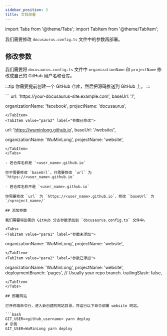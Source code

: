 ```yaml
---
sidebar_position: 3
title: 文档部署
---
```


import Tabs from '@theme/Tabs';
import TabItem from '@theme/TabItem';

我们需要修改 `docusaurus.config.ts` 文件中的参数再部署。

## 修改参数

我们需要将 `docusaurus.config.ts` 文件中 `organizationName` 和 `projectName` 修改成自己的 GitHub 用户名和仓库。

:::tip
你需要提前创建一个 GitHub 仓库，然后把源码推送到 GitHub 上。
:::

<Tabs>
<TabItem value="para1" label="参数未修改">
```
url: 'https://your-docusaurus-site.example.com',
baseUrl: '/',

organizationName: 'facebook',
projectName: 'docusaurus',
```
</TabItem>
<TabItem value="para2" label="参数已修改">
```
url: 'https://wuminlong.github.io',
baseUrl: '/website/',

organizationName: 'WuMinLong',
projectName: 'website',
```
</TabItem>
</Tabs>

- 若仓库名称是 `<user_name>.github.io`

你不需要修改 `baseUrl`，只需要修改 `url` 为 `https://<user_name>.github.io`

- 若仓库名称不是 `<user_name>.github.io`

你需要修改 `url` 为 `https://<user_name>.github.io`，修改 `baseUrl` 为 `/<project_name>/`

## 添加参数

我们需要将部署的 GitHub 分支参数添加到 `docusaurus.config.ts` 文件中。

<Tabs>
<TabItem value="para1" label="参数未添加">
```
organizationName: 'WuMinLong',
projectName: 'website',
```
</TabItem>
<TabItem value="para2" label="参数已添加">
```
organizationName: 'WuMinLong',
projectName: 'website',
deploymentBranch: 'pages', // Usually your repo branch.
trailingSlash: false,
```
</TabItem>
</Tabs>

## 部署网站

打开终端命令行，进入新创建的网站目录，并运行以下命令部署 website 网站。

```bash
GIT_USER=<github_username> yarn deploy
# 示例
GIT_USER=WuMinLong yarn deploy
```